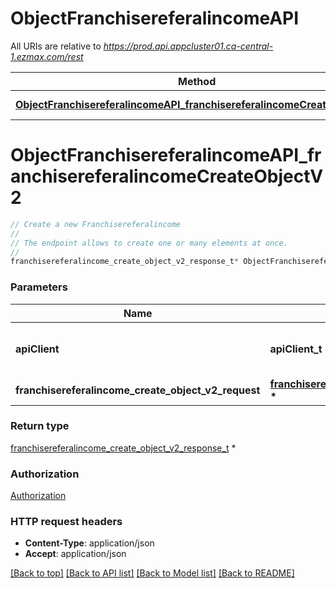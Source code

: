# ObjectFranchisereferalincomeAPI

All URIs are relative to *https://prod.api.appcluster01.ca-central-1.ezmax.com/rest*

Method | HTTP request | Description
------------- | ------------- | -------------
[**ObjectFranchisereferalincomeAPI_franchisereferalincomeCreateObjectV2**](ObjectFranchisereferalincomeAPI.md#ObjectFranchisereferalincomeAPI_franchisereferalincomeCreateObjectV2) | **POST** /2/object/franchisereferalincome | Create a new Franchisereferalincome


# **ObjectFranchisereferalincomeAPI_franchisereferalincomeCreateObjectV2**
```c
// Create a new Franchisereferalincome
//
// The endpoint allows to create one or many elements at once.
//
franchisereferalincome_create_object_v2_response_t* ObjectFranchisereferalincomeAPI_franchisereferalincomeCreateObjectV2(apiClient_t *apiClient, franchisereferalincome_create_object_v2_request_t *franchisereferalincome_create_object_v2_request);
```

### Parameters
Name | Type | Description  | Notes
------------- | ------------- | ------------- | -------------
**apiClient** | **apiClient_t \*** | context containing the client configuration |
**franchisereferalincome_create_object_v2_request** | **[franchisereferalincome_create_object_v2_request_t](franchisereferalincome_create_object_v2_request.md) \*** |  | 

### Return type

[franchisereferalincome_create_object_v2_response_t](franchisereferalincome_create_object_v2_response.md) *


### Authorization

[Authorization](../README.md#Authorization)

### HTTP request headers

 - **Content-Type**: application/json
 - **Accept**: application/json

[[Back to top]](#) [[Back to API list]](../README.md#documentation-for-api-endpoints) [[Back to Model list]](../README.md#documentation-for-models) [[Back to README]](../README.md)

